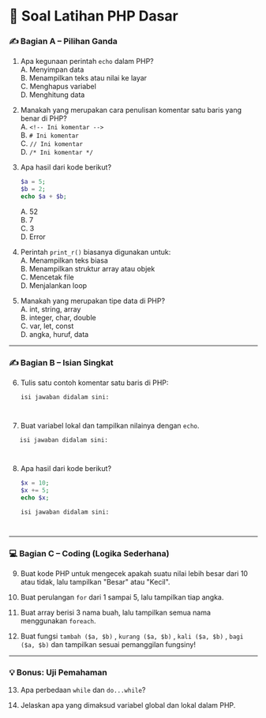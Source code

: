 
# 📘 Soal Latihan PHP Dasar

### ✍️ Bagian A – Pilihan Ganda

1. Apa kegunaan perintah `echo` dalam PHP?  
   A. Menyimpan data  
   B. Menampilkan teks atau nilai ke layar  
   C. Menghapus variabel  
   D. Menghitung data



2. Manakah yang merupakan cara penulisan komentar satu baris yang benar di PHP?  
   A. `<!-- Ini komentar -->`  
   B. `# Ini komentar`  
   C. `// Ini komentar`  
   D. `/* Ini komentar */`

3. Apa hasil dari kode berikut?
   ```php
   $a = 5;
   $b = 2;
   echo $a + $b;
   ```
   A. 52  
   B. 7  
   C. 3  
   D. Error

4. Perintah `print_r()` biasanya digunakan untuk:  
   A. Menampilkan teks biasa  
   B. Menampilkan struktur array atau objek  
   C. Mencetak file  
   D. Menjalankan loop

5. Manakah yang merupakan tipe data di PHP?  
   A. int, string, array  
   B. integer, char, double  
   C. var, let, const  
   D. angka, huruf, data

---

### ✍️ Bagian B – Isian Singkat

6. Tulis satu contoh komentar satu baris di PHP:  
   ```
   isi jawaban didalam sini: 



   ```

7. Buat variabel lokal dan tampilkan nilainya dengan `echo`.

```
   isi jawaban didalam sini: 



   ```

8. Apa hasil dari kode berikut?
   ```php
   $x = 10;
   $x += 5;
   echo $x;
   ```

   ```
   isi jawaban didalam sini: 



   ```

---

### 💻 Bagian C – Coding (Logika Sederhana)

9. Buat kode PHP untuk mengecek apakah suatu nilai lebih besar dari 10 atau tidak, lalu tampilkan "Besar" atau "Kecil".

10. Buat perulangan `for` dari 1 sampai 5, lalu tampilkan tiap angka.

11. Buat array berisi 3 nama buah, lalu tampilkan semua nama menggunakan `foreach`.

12. Buat fungsi `tambah ($a, $b)` , `kurang ($a, $b)` , `kali ($a, $b)` , `bagi ($a, $b)` dan tampilkan sesuai pemanggilan fungsiny!


---

### 💡 Bonus: Uji Pemahaman

13. Apa perbedaan `while` dan `do...while`?

14. Jelaskan apa yang dimaksud variabel global dan lokal dalam PHP.